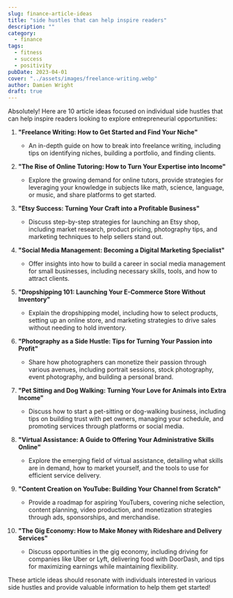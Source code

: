 ```yaml
---
slug: finance-article-ideas
title: "side hustles that can help inspire readers"
description: ""
category:
  - finance
tags:
  - fitness
  - success
  - positivity
pubDate: 2023-04-01
cover: "../assets/images/freelance-writing.webp"
author: Damien Wright
draft: true
---
```


Absolutely! Here are 10 article ideas focused on individual side hustles that can help inspire readers looking to explore entrepreneurial opportunities:

1. **"Freelance Writing: How to Get Started and Find Your Niche"**
   - An in-depth guide on how to break into freelance writing, including tips on identifying niches, building a portfolio, and finding clients.

2. **"The Rise of Online Tutoring: How to Turn Your Expertise into Income"**
   - Explore the growing demand for online tutors, provide strategies for leveraging your knowledge in subjects like math, science, language, or music, and share platforms to get started.

3. **"Etsy Success: Turning Your Craft into a Profitable Business"**
   - Discuss step-by-step strategies for launching an Etsy shop, including market research, product pricing, photography tips, and marketing techniques to help sellers stand out.

4. **"Social Media Management: Becoming a Digital Marketing Specialist"**
   - Offer insights into how to build a career in social media management for small businesses, including necessary skills, tools, and how to attract clients.

5. **"Dropshipping 101: Launching Your E-Commerce Store Without Inventory"**
   - Explain the dropshipping model, including how to select products, setting up an online store, and marketing strategies to drive sales without needing to hold inventory.

6. **"Photography as a Side Hustle: Tips for Turning Your Passion into Profit"**
   - Share how photographers can monetize their passion through various avenues, including portrait sessions, stock photography, event photography, and building a personal brand.

7. **"Pet Sitting and Dog Walking: Turning Your Love for Animals into Extra Income"**
   - Discuss how to start a pet-sitting or dog-walking business, including tips on building trust with pet owners, managing your schedule, and promoting services through platforms or social media.

8. **"Virtual Assistance: A Guide to Offering Your Administrative Skills Online"**
   - Explore the emerging field of virtual assistance, detailing what skills are in demand, how to market yourself, and the tools to use for efficient service delivery.

9. **"Content Creation on YouTube: Building Your Channel from Scratch"**
   - Provide a roadmap for aspiring YouTubers, covering niche selection, content planning, video production, and monetization strategies through ads, sponsorships, and merchandise.

10. **"The Gig Economy: How to Make Money with Rideshare and Delivery Services"**
    - Discuss opportunities in the gig economy, including driving for companies like Uber or Lyft, delivering food with DoorDash, and tips for maximizing earnings while maintaining flexibility.

These article ideas should resonate with individuals interested in various side hustles and provide valuable information to help them get started!
